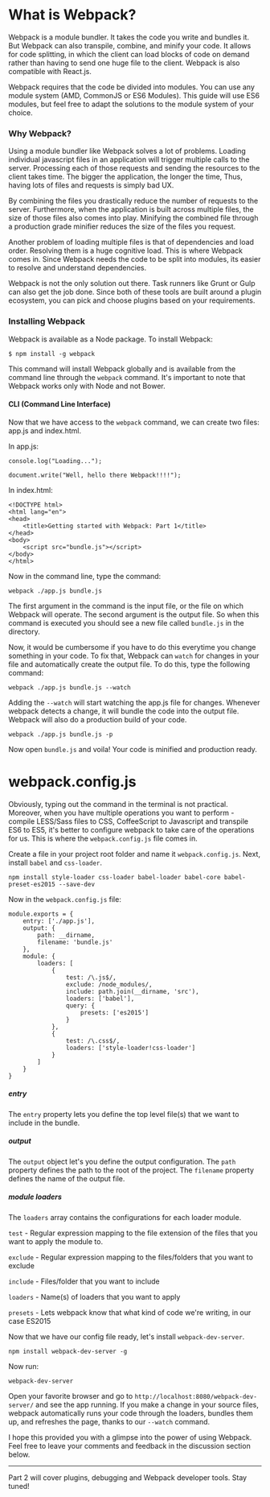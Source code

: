 # What is Webpack?

Webpack is a module bundler. It takes the code you write and bundles it. But Webpack can also transpile, combine, and minify your code. It allows for code splitting, in which the client can load blocks of code on demand rather than having to send one huge file to the client. Webpack is also compatible with React.js.

Webpack requires that the code be divided into modules. You can use any module system (AMD, CommonJS or ES6 Modules). This guide will use ES6 modules, but feel free to adapt the solutions to the module system of your choice.

### Why Webpack?

Using a module bundler like Webpack solves a lot of problems. Loading individual javascript files in an application will trigger multiple calls to the server. Processing each of those requests and sending the resources to the client takes time. The bigger the application, the longer the time, Thus, having lots of files and requests is simply bad UX. 

By combining the files you drastically reduce the number of requests to the server. Furthermore, when the application is built across multiple files, the size of those files also comes into play. Minifying the combined file through a production grade minifier reduces the size of the files you request.

Another problem of loading multiple files is that of dependencies and load order. Resolving them is a huge cognitive load. This is where Webpack comes in. Since Webpack needs the code to be split into modules, its easier to resolve and understand dependencies.

Webpack is not the only solution out there. Task runners like Grunt or Gulp can also get the job done. Since both of these tools are built around a plugin ecosystem, you can pick and choose plugins based on your requirements.

### Installing Webpack

Webpack is available as a Node package. To install Webpack:

```
$ npm install -g webpack
```

This command will install Webpack globally and is available from the command line through the ```webpack``` command. It's important to note that Webpack works only with Node and not Bower. 

#### CLI (Command Line Interface)

Now that we have access to the ```webpack``` command, we can create two files: app.js and index.html.

In app.js:

```
console.log("Loading...");

document.write("Well, hello there Webpack!!!!");
```

In index.html:

```
<!DOCTYPE html>
<html lang="en">
<head>
    <title>Getting started with Webpack: Part 1</title>
</head>
<body>
    <script src="bundle.js"></script>
</body>
</html>

```

Now in the command line, type the command:

```
webpack ./app.js bundle.js
```

The first argument in the command is the input file, or the file on which Webpack will operate. The second argument is the output file. So when this command is executed you should see a new file called ```bundle.js``` in the directory.

Now, it would be cumbersome if you have to do this everytime you change something in your code. To fix that, Webpack can `watch` for changes in your file and automatically create the output file. To do this, type the following command:

```
webpack ./app.js bundle.js --watch
```

Adding the ```--watch``` will start watching the app.js file for changes. Whenever webpack detects a change, it will bundle the code into the output file. Webpack will also do a production build of your code. 

```
webpack ./app.js bundle.js -p
```

Now open ```bundle.js``` and voila! Your code is minified and production ready.

# webpack.config.js

Obviously, typing out the command in the terminal is not practical. Moreover, when you have multiple operations you want to perform - compile LESS/Sass files to CSS, CoffeeScript to Javascript and transpile ES6 to ES5, it's better to configure webpack to take care of the operations for us. This is where the ```webpack.config.js``` file comes in. 

Create a file in your project root folder and name it ```webpack.config.js```. Next, install ```babel``` and ```css-loader```.

```
npm install style-loader css-loader babel-loader babel-core babel-preset-es2015 --save-dev
```

Now in the ```webpack.config.js``` file:

```
module.exports = {
    entry: ['./app.js'],
    output: {
        path: __dirname,
        filename: 'bundle.js'
    },
    module: {
        loaders: [
            {
                test: /\.js$/,
                exclude: /node_modules/,
                include: path.join(__dirname, 'src'),
                loaders: ['babel'],
                query: {
                    presets: ['es2015']
                }
            },
            {
                test: /\.css$/,
                loaders: ['style-loader!css-loader']
            }
        ]
    }
}
```

##### entry

The ```entry``` property lets you define the top level file(s) that we want to include in the bundle.

##### output

The ```output``` object let's you define the output configuration. The ```path``` property defines the path to the root of the project. The ```filename``` property defines the name of the output file. 

##### module loaders

The ```loaders``` array contains the configurations for each loader module. 

```test``` - Regular expression mapping to the file extension of the files that you want to apply the module to.

```exclude``` - Regular expression mapping to the files/folders that you want to exclude

```include``` - Files/folder that you want to include

```loaders``` - Name(s) of loaders that you want to apply

```presets``` - Lets webpack know that what kind of code we're writing, in our case ES2015

Now that we have our config file ready, let's install ```webpack-dev-server```.

```
npm install webpack-dev-server -g
```

Now run:

```
webpack-dev-server
```

Open your favorite browser and go to ```http://localhost:8080/webpack-dev-server/``` and see the app running. If you make a change in your source files, webpack automatically runs your code through the loaders, bundles them up, and refreshes the page, thanks to our `--watch` command. 

I hope this provided you with a glimpse into the power of using Webpack. Feel free to leave your comments and feedback in the discussion section below. 

____

Part 2 will cover plugins, debugging and Webpack developer tools. Stay tuned!